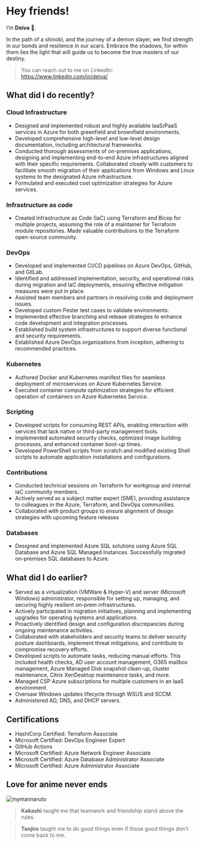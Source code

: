 # Hey friends!

I’m **Deiva** :ninja:.

In the path of a shinobi, and the journey of a demon slayer, we find strength in our bonds and resilience in our scars. Embrace the shadows, for within them lies the light that will guide us to become the true masters of our destiny.
  
> You can reach out to me on LinkedIn: https://www.linkedin.com/in/deiva/

## What did I do recently?

### Cloud Infrastructure
- Designed and implemented robust and highly available IaaS/PaaS services in Azure for both 
greenfield and brownfield environments.
- Developed comprehensive high-level and low-level design documentation, including architectural 
frameworks.
- Conducted thorough assessments of on-premises applications, designing and implementing end-to-end Azure infrastructures aligned with their specific requirements. Collaborated closely with 
customers to facilitate smooth migration of their applications from Windows and Linux systems to 
the designated Azure infrastructure.
- Formulated and executed cost optimization strategies for Azure services.

### Infrastructure as code
- Created Infrastructure as Code (IaC) using Terraform and Bicep for multiple projects, assuming the 
role of a maintainer for Terraform module repositories. Made valuable contributions to the 
Terraform open-source community.

### DevOps
- Developed and implemented CI/CD pipelines on Azure DevOps, GitHub, and GitLab.
- Identified and addressed implementation, security, and operational risks during migration and IaC 
deployments, ensuring effective mitigation measures were put in place.
- Assisted team members and partners in resolving code and deployment issues.
- Developed custom Pester test cases to validate environments.
- Implemented effective branching and release strategies to enhance code development and 
integration processes.
- Established build system infrastructures to support diverse functional and security requirements.
- Established Azure DevOps organizations from inception, adhering to recommended practices.

### Kubernetes
- Authored Docker and Kubernetes manifest files for seamless deployment of microservices on Azure 
Kubernetes Service.
- Executed container compute optimization strategies for efficient operation of containers on Azure 
Kubernetes Service.

### Scripting
- Developed scripts for consuming REST APIs, enabling interaction with services that lack native or 
third-party management tools.
- Implemented automated security checks, optimized image building processes, and enhanced 
container boot-up times.
- Developed PowerShell scripts from scratch and modified existing Shell scripts to automate 
application installations and configurations.

### Contributions
- Conducted technical sessions on Terraform for workgroup and internal IaC community members.
- Actively served as a subject matter expert (SME), providing assistance to colleagues in the Azure, 
Terraform, and DevOps communities.
- Collaborated with product groups to ensure alignment of design strategies with upcoming feature 
releases

### Databases
- Designed and implemented Azure SQL solutions using Azure SQL Database and Azure SQL Managed 
Instances. Successfully migrated on-premises SQL databases to Azure.

## What did I do earlier?

- Served as a virtualization (VMWare & Hyper-V) and server (Microsoft Windows) administrator, 
responsible for setting up, managing, and securing highly resilient on-prem infrastructures.
- Actively participated in migration initiatives, planning and implementing upgrades for operating 
systems and applications.
- Proactively identified design and configuration discrepancies during ongoing maintenance activities.
- Collaborated with stakeholders and security teams to deliver security posture dashboards, 
implement threat mitigations, and contribute to compromise recovery efforts.
- Developed scripts to automate tasks, reducing manual efforts. This included health checks, AD user 
account management, O365 mailbox management, Azure Managed Disk snapshot clean-up, cluster 
maintenance, Citrix XenDesktop maintenance tasks, and more.
- Managed CSP Azure subscriptions for multiple customers in an IaaS environment.
- Oversaw Windows updates lifecycle through WSUS and SCCM.
- Administered AD, DNS, and DHCP servers.

## Certifications

- HashiCorp Certified: Terraform Associate
- Microsoft Certified: DevOps Engineer Expert
- GitHub Actions
- Microsoft Certified: Azure Network Engineer Associate
- Microsoft Certified: Azure Database Administrator Associate
- Microsoft Certified: Azure Administrator Associate

## Love for anime never ends

![mymannaruto](https://user-images.githubusercontent.com/61077834/144708568-31191df4-c2b3-4256-9734-d52ba1d65731.gif)


> **Kakashi** taught me that teamwork and friendship stand above the rules.

> **Tanjiro** taught me to do good things even if those good things don't come back to me.
